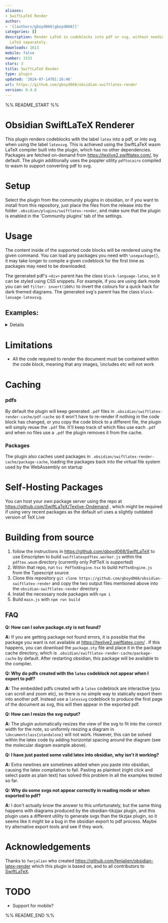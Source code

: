 ```yaml
---
aliases:
- SwiftLaTeX Render
author:
- '[[authors/gboyd068|gboyd068]]'
categories: []
description: Render LaTeX in codeblocks into pdf or svg, without needing to install
  LaTeX separately.
downloads: 1613
mobile: false
number: 1533
stars: 3
title: SwiftLaTeX Render
type: plugin
updated: '2024-07-14T01:16:46'
url: https://github.com/gboyd068/obsidian-swiftlatex-render
version: 0.4.0
---
```


%% README_START %%

# Obsidian SwiftLaTeX Renderer

This plugin renders codeblocks with the label `latex` into a pdf, or into svg when using the label `latexsvg`. This is achieved using the SwiftLaTeX wasm LaTeX compiler built into the plugin, which has no other dependencies. Packages are fetched on-demand from https://texlive2.swiftlatex.com/, by default.
The plugin additionally uses the poppler utility `pdftocairo` compiled to wasm to support converting pdf to svg.

# Setup
Select the plugin from the community plugins in obsidian, or if you want to install from this repository, just place the files from the release into the folder `.obsidian/plugins/swiftlatex-render`, and make sure that the plugin is enabled in the 'Community plugins' tab of the settings.

# Usage
The content inside of the supported code blocks will be rendered using the given command. You can load any packages you need with `\usepackage{}`, it may take longer to compile a given codeblock for the first time as packages may need to be downloaded.

The generated pdf's `<div>` parent has the class `block-language-latex`, so it can be styled using CSS snippets. For example, if you are using dark mode you can set `filter: invert(100%)` to invert the colours for a quick hack for dark themed diagrams.
The generated svg's parent has the class `block-lanuage-latexsvg`.

## Examples:

<details>

<img src="https://github.com/gboyd068/obsidian-swiftlatex-render/blob/master/examples/scrollable_sample.png?raw=true" width="60%" display="block" margin="auto">

<details>
<summary>Codeblock</summary>

Using codeblock type `latex`
```
\documentclass[]{article}

%%%%%%%%%%%%%%%%%%%
% Packages/Macros %
%%%%%%%%%%%%%%%%%%%
\usepackage{amssymb,latexsym,amsmath}     % Standard packages


%%%%%%%%%%%
% Margins %
%%%%%%%%%%%
\addtolength{\textwidth}{1.0in}
\addtolength{\textheight}{1.00in}
\addtolength{\evensidemargin}{-0.75in}
\addtolength{\oddsidemargin}{-0.75in}
\addtolength{\topmargin}{-.50in}


%%%%%%%%%%%%%%%%%%%%%%%%%%%%%%
% Theorem/Proof Environments %
%%%%%%%%%%%%%%%%%%%%%%%%%%%%%%
\newtheorem{theorem}{Theorem}
\newenvironment{proof}{\noindent{\bf Proof:}}{$\hfill \Box$ \vspace{10pt}}  


%%%%%%%%%%%%
% Document %
%%%%%%%%%%%%
\begin{document}

\title{Sample \LaTeX ~File}
\author{David P. Little}
\maketitle

\begin{abstract}
This document represents the output from the file ``sample.tex" once compiled using your favorite \LaTeX compiler.  This file should serve as a good example of the basic structure of a ``.tex" file as well as many of the most basic commands needed for typesetting documents involving mathematical symbols and expressions.  For more of a description on how each command works, please consult the links found on our course webpage.
\end{abstract}


\section{Lists}
%%%%%%%%%%%%%%%
\begin{enumerate}
\item {\bf First Point (Bold Face)}
\item {\em Second Point (Italic)}
\item {\Large Third Point (Large Font)}
    \begin{enumerate}
        \item {\small First Subpoint (Small Font)} 
        \item {\tiny Second Subpoint (Tiny Font)} 
        \item {\Huge Third Subpoint (Huge Font)} 
    \end{enumerate}
\item[$\bullet$] {\sf Bullet Point (Sans Serif)}
\item[$\circ$] {\sc Circle Point (Small Caps)} 
\end{enumerate}


\section{Equations}
%%%%%%%%%%%%%%%%%%%

\subsection{Binomial Theorem}
\begin{theorem}[Binomial Theorem]
For any nonnegative integer $n$, we have
$$(1+x)^n = \sum_{i=0}^n {n \choose i} x^i$$
\end{theorem}

\subsection{Taylor Series}
The Taylor series expansion for the function $e^x$ is given by
\begin{equation}
e^x = 1 + x + \frac{x^2}{2} + \frac{x^3}{6} + \cdots = \sum_{n\geq 0} \frac{x^n}{n!}
\end{equation}


\subsection{Sets}

\begin{theorem}
For any sets $A$, $B$ and $C$, we have
$$ (A\cup B)-(C-A) = A \cup (B-C)$$
\end{theorem}

\begin{proof}
\begin{eqnarray*}
(A\cup B)-(C-A) &=& (A\cup B) \cap (C-A)^c\\
&=& (A\cup B) \cap (C \cap A^c)^c \\
&=& (A\cup B) \cap (C^c \cup A) \\
&=& A \cup (B\cap C^c) \\
&=& A \cup (B-C)
\end{eqnarray*}
\end{proof}


\section{Tables}
%%%%%%%%%%%%%%%%
\begin{center}
\begin{tabular}{l||c|r}
left justified & center & right justified \\ \hline
1 & 3.14159 & 5 \\
2.4678 & 3 &  1234 \\ \hline \hline
3.4678 & 6.14159 & 1239
\end{tabular}
\end{center}


\section{A Picture}
%%%%%%%%%%%%%%%%%%%
\begin{center}
\begin{picture}(100,100)(0,0)
\setlength{\unitlength}{1pt}
\put(20,70){\circle{30}}  \put(20,70){\circle*{10}}   % left eye
\put(80,70){\circle{30}}  \put(80,70){\circle*{10}}   % right eye
\put(40,40){\line(1,2){10}} \put(60,40){\line(-1,2){10}} \put(40,40){\line(1,0){20}} % nose
\put(50,20){\oval(80,10)[b]} % mouth
\multiput(0,90)(4,0){10}{\line(1,3){4}}  % left eyebrow
\multiput(100,90)(-4,0){10}{\line(-1,3){4}}  % right eyebrow
\end{picture}
\end{center}


\end{document}
```
</details>

<img src="https://github.com/gboyd068/obsidian-swiftlatex-render/blob/master/examples/caffeine.png?raw=true" width="100%" display="block" margin="auto">

<details>
  <summary>Codeblock</summary>

Using codeblock type `latexsvg`
```
\documentclass{standalone}
\usepackage{chemfig}
\begin{document}
\hspace{3cm}
\chemfig{*6((=O)-N(-H)-(*5(-N=-N(-H)-))=-(=O)-N(-H)-)}
\hspace{3cm}
\end{document}
```

Note the use of `\hspace` to add whitespace either side of the diagram to reduce the displayed size in obsidian.
</details>

<img src="https://github.com/gboyd068/obsidian-swiftlatex-render/blob/master/examples/lindenmayer.png?raw=true" width="80%" display="block" margin="auto">

<details>
  <summary>Codeblock</summary>

Using codeblock type `latexsvg`
```
% Lindenmayer systems
% Dec 18, 2011, Stefan Kottwitz
% http://texblog.net
\documentclass{standalone}
\usepackage{tikz}
\usetikzlibrary{lindenmayersystems}
\usetikzlibrary[shadings]
\begin{document}
\pgfdeclarelindenmayersystem{Koch curve}{
  \rule{F -> F-F++F-F}}
\pgfdeclarelindenmayersystem{Sierpinski triangle}{
  \rule{F -> G-F-G}
  \rule{G -> F+G+F}}
\pgfdeclarelindenmayersystem{Fractal plant}{
  \rule{X -> F-[[X]+X]+F[+FX]-X}
  \rule{F -> FF}}
\pgfdeclarelindenmayersystem{Hilbert curve}{
  \rule{L -> +RF-LFL-FR+}
  \rule{R -> -LF+RFR+FL-}}
%\hspace*{-4cm}
\begin{tabular}{cc}
\begin{tikzpicture}
\shadedraw[shading=color wheel] 
[l-system={Koch curve, step=2pt, angle=60, axiom=F++F++F, order=4}]
lindenmayer system -- cycle;
\end{tikzpicture}
&
\begin{tikzpicture}
\shadedraw [top color=white, bottom color=blue!80, draw=blue!80!black]
[l-system={Sierpinski triangle, step=2pt, angle=60, axiom=F, order=8}]
lindenmayer system -- cycle;
\end{tikzpicture}
\\
\begin{tikzpicture}
    \shadedraw [bottom color=white, top color=red!80, draw=red!80!black]
    [l-system={Hilbert curve, axiom=L, order=5, step=8pt, angle=90}]
    lindenmayer system; 
\end{tikzpicture}
&
\begin{tikzpicture}
    \draw [green!50!black, rotate=90]
    [l-system={Fractal plant, axiom=X, order=6, step=2pt, angle=25}]
    lindenmayer system; 
\end{tikzpicture}
\end{tabular}
\end{document}
```
</details>

</details>

# Limitations
- All the code required to render the document must be contained within the code block, meaning that any images, \includes etc will not work

# Caching

### pdfs
By default the plugin will keep generated `.pdf` files in `.obsidian/swiftlatex-render-cache/pdf-cache` so it won't have to re-render if nothing in the code block has changed, or you copy the code block to a different file, the plugin will simply reuse the `.pdf` file. It'll keep track of which files use each `.pdf` and when no files use a `.pdf` the plugin removes it from the cache.

### Packages
The plugin also caches used packages in `.obsidian/swiftlatex-render-cache/package-cache`, loading the packages back into the virtual file system used by the WebAssembly on startup

# Self-Hosting Packages
You can host your own package server using the repo at https://github.com/SwiftLaTeX/Texlive-Ondemand , which might be required if using very recent packages as the default url uses a slightly outdated version of TeX Live

# Building from source
1. follow the instructions in https://github.com/gboyd068/SwiftLaTeX to use Emscripten to build `swiftlatexpdftex.worker.js` within the `pdftex.wasm` directory (currently only PdfTeX is supported)
2. Within that repo, run `tsc PdfTeXEngine.tsx` to build `PdfTeXEngine.js` from the Typescript source
3. Clone this repository `git clone https://github.com/gboyd068/obsidian-swiftlatex-render`
and copy the two output files mentioned above into the `obsidian-swiftlatex-render` directory
4. Install the necessary node packages with `npm i`
5. Build `main.js` with `npm run build`

## FAQ

**Q: How can I solve package.sty is not found?**

**A:** If you are getting package not found errors, it is possible that the package you want is not available at https://texlive2.swiftlatex.com/ .
If this happens, you can download the `package.sty` file and place it in the package cache directory, which is `.obsidian/swiftlatex-render-cache/package-cache` by default.
After restarting obsidian, this package will be available to the compiler.

**Q: Why do pdfs created with the `latex` codeblock not appear when I export to pdf?**

**A:** The embedded pdfs created with a `latex` codeblock are interactive (you can scroll and zoom etc), so there is no simple way to statically export them into another pdf. Instead use a `latexsvg` codeblock to produce the first page of the document as svg, this will then appear in the exported pdf.

**Q: How can I resize the svg output?**

**A:** The plugin automatically resizes the view of the svg to fit into the correct width for the note, so uniformly resizing a diagram in `\documentclass{standalone}` will not work.
However, this can be solved within the latex code by adding horizontal spacing around the diagram (see the molecular diagram example above).

**Q: I have just pasted some valid latex into obsidian, why isn't it working?**

**A:** Extra newlines are sometimes added when you paste into obsidian, causing the latex compilation to fail. Pasting as plaintext (right click and select paste as plain text) has solved this problem in all the examples tested so far.

**Q: Why do some svgs not appear correctly in reading mode or when exported to pdf?**

**A:** I don't actually know the answer to this unfortunately, but the same thing happens with diagrams produced by the obsidian-tikzjax plugin, and this plugin uses a different utility to generate svgs than the tikzjax plugin, so it seems like it might be a bug in the obsidian export to pdf process. Maybe try alternative export tools and see if they work.




# Acknowledgements
Thanks to `fenjalien` who created https://github.com/fenjalien/obsidian-latex-render which this plugin is based on, and to all contributors to [SwiftLaTeX](https://github.com/SwiftLaTeX/SwiftLaTeX).

# TODO
- Support for mobile?



%% README_END %%